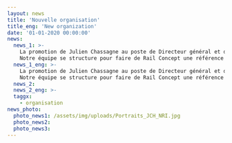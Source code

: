 ```yaml
---
layout: news
title: 'Nouvelle organisation'
title_eng: 'New organization'
date: '01-01-2020 00:00:00'
news:
  news_1: >-
    La promotion de Julien Chassagne au poste de Directeur général et de Nicolas Richard en tant que Président est une nouvelle étape pour consolider notre organisation, améliorer nos performances et enrichir nos compétences.<br />
    Notre équipe se structure pour faire de Rail Concept une référence des études ferroviaires amont en France mais aussi à l’étranger grâce à sa capacité à appréhender l’ensemble des problématiques du système ferroviaire, à son approche collaborative orientée vers les besoins du Client et à sa capacité à créer des outils experts, puissants et innovants. Rail Concept a ainsi pour objectif de devenir un acteur clef de la transition vers une mobilité décarbonée, efficace et accessible à tous.
  news_1_eng: >-
    La promotion de Julien Chassagne au poste de Directeur général et de Nicolas Richard en tant que Président est une nouvelle étape pour consolider notre organisation, améliorer nos performances et enrichir nos compétences.
    Notre équipe se structure pour faire de Rail Concept une référence des études ferroviaires amont en France mais aussi à l’étranger grâce à sa capacité à appréhender l’ensemble des problématiques du système ferroviaire, à son approche collaborative orientée vers les besoins du Client et à sa capacité à créer des outils experts, puissants et innovants. Rail Concept a ainsi pour objectif de devenir un acteur clef de la transition vers une mobilité décarbonée, efficace et accessible à tous.
  news_2: 
  news_2_eng: >-
  taggx:
    - organisation
news_photo:
  photo_news1: /assets/img/uploads/Portraits_JCH_NRI.jpg
  photo_news2:
  photo_news3:
---
```


